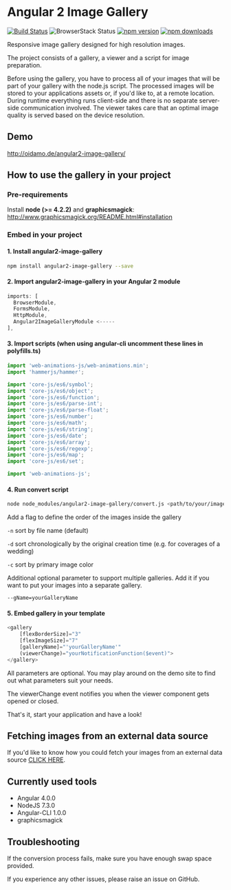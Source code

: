 # Angular 2 Image Gallery
[![Build Status](https://travis-ci.org/BenjaminBrandmeier/angular2-image-gallery.svg?branch=master)](https://travis-ci.org/BenjaminBrandmeier/angular2-image-gallery)
![BrowserStack Status](https://www.browserstack.com/automate/badge.svg?badge_key=RGhGVlA1TFRTM3NybzNLUktwZjdpNmI2NEo3Qkp4S2pqaVc3a3BqM1MyOD0tLVRUVml3MnI4bUhGWWxuY25hUmREV3c9PQ==--8e070941683e3c345b75213325bedb26be4c93c4)
[![npm version](https://badge.fury.io/js/angular2-image-gallery.svg)](https://badge.fury.io/js/angular2-image-gallery)
[![npm downloads](https://img.shields.io/npm/dt/angular2-image-gallery.svg)](https://www.npmjs.com/package/angular2-image-gallery)

Responsive image gallery designed for high resolution images.

The project consists of a gallery, a viewer and a script for image preparation.

Before using the gallery, you have to process all of your images that will be part of your gallery with the node.js script. The processed images will be stored to your applications assets or, if you'd like to, at a remote location. During runtime everything runs client-side and there is no separate server-side communication involved. The viewer takes care that an optimal image quality is served based on the device resolution.

## Demo

http://oidamo.de/angular2-image-gallery/

## How to use the gallery in your project
### Pre-requirements
Install **node (>= 4.2.2)** and **graphicsmagick**: http://www.graphicsmagick.org/README.html#installation

### Embed in your project

#### 1. Install angular2-image-gallery

```bash
npm install angular2-image-gallery --save
```

#### 2. Import angular2-image-gallery in your Angular 2 module

```javascript
imports: [
  BrowserModule,
  FormsModule,
  HttpModule,
  Angular2ImageGalleryModule <-----
],
```

#### 3. Import scripts (when using angular-cli uncomment these lines in polyfills.ts)

```javascript
import 'web-animations-js/web-animations.min';
import 'hammerjs/hammer';

import 'core-js/es6/symbol';
import 'core-js/es6/object';
import 'core-js/es6/function';
import 'core-js/es6/parse-int';
import 'core-js/es6/parse-float';
import 'core-js/es6/number';
import 'core-js/es6/math';
import 'core-js/es6/string';
import 'core-js/es6/date';
import 'core-js/es6/array';
import 'core-js/es6/regexp';
import 'core-js/es6/map';
import 'core-js/es6/set';

import 'web-animations-js';
```

#### 4. Run convert script

```bash
node node_modules/angular2-image-gallery/convert.js <path/to/your/images>
```
Add a flag to define the order of the images inside the gallery

`-n` sort by file name (default)

`-d` sort chronologically by the original creation time (e.g. for coverages of a wedding)

`-c` sort by primary image color

Additional optional parameter to support multiple galleries. Add it if you want to put your images into a separate gallery.

`--gName=yourGalleryName` 

#### 5. Embed gallery in your template

```javascript
<gallery 
    [flexBorderSize]="3" 
    [flexImageSize]="7"
    [galleryName]="'yourGalleryName'" 
    (viewerChange)="yourNotificationFunction($event)">
</gallery>
```

All parameters are optional. You may play around on the demo site to find out what parameters suit your needs.

The viewerChange event notifies you when the viewer component gets opened or closed.

That's it, start your application and have a look!

## Fetching images from an external data source

If you'd like to know how you could fetch your images from an external data source [CLICK HERE](https://github.com/BenjaminBrandmeier/angular2-image-gallery/blob/master/docs/externalDataSource.md).

## Currently used tools

- Angular 4.0.0
- NodeJS 7.3.0
- Angular-CLI 1.0.0
- graphicsmagick

## Troubleshooting

If the conversion process fails, make sure you have enough swap space provided.

If you experience any other issues, please raise an issue on GitHub.
